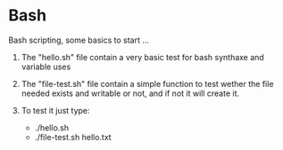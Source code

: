 # Bash
Bash scripting, some basics to start ...


1. The "hello.sh" file contain a very basic test for bash synthaxe and variable uses

2. The "file-test.sh" file contain a simple function to test wether the file needed exists and writable or not,
and if not it will create it.


3. To test it just type:
    - ./hello.sh
    - ./file-test.sh hello.txt
